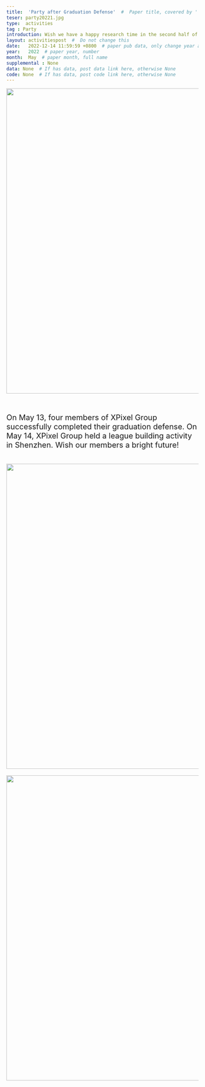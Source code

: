 ```yaml
---
title:  'Party after Graduation Defense'  #  Paper title, covered by ''
teser: party20221.jpg
type:  activities
tag : Party
introduction: Wish we have a happy research time in the second half of the year
layout: activitiespost  #  Do not change this
date:   2022-12-14 11:59:59 +0800  # paper pub data, only change year and month according to this format
year:   2022  # paper year, number
month:  May  # paper month, full name
supplemental : None
data: None  # If has data, post data link here, otherwise None
code: None  # If has data, post code link here, otherwise None
---
```


<center><img src="http://xpixel.group/images/activities/party20221.jpg" width = "800" height = "auto"/></center>

&nbsp;
&nbsp;
<center>
<p style="font-size:20px;width:100%;text-align:left" >
On May 13, four members of XPixel Group successfully completed their graduation defense. On May 14, XPixel Group held a league building activity in Shenzhen. Wish our members a bright future!

</p>
</center>
&nbsp;
&nbsp;
<center><img src="http://xpixel.group/images/activities/party20222.jpg" width = "800" height = "auto"/></center>
&nbsp;
&nbsp;
<center><img src="http://xpixel.group/images/activities/party20223.jpg" width = "800" height = "auto"/></center>



